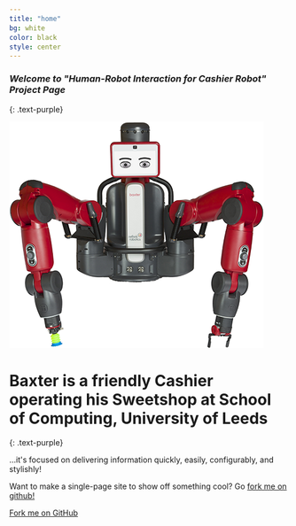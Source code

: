 ```yaml
---
title: "home"
bg: white
color: black
style: center
---
```


### *Welcome to "Human-Robot Interaction for Cashier Robot" Project Page*
{: .text-purple}

<img src="img/baxter_robot.png"/>

# Baxter is a friendly Cashier operating his Sweetshop at School of Computing, University of Leeds  
{: .text-purple}


…it's focused on delivering information quickly, easily, configurably, and stylishly!

Want to make a single-page site to show off something cool? Go [fork me on github!](https://github.com/t413/SinglePaged)

<span id="forkongithub">
  <a href="{{ site.source_link }}" class="bg-blue">
    Fork me on GitHub
  </a>
</span>
